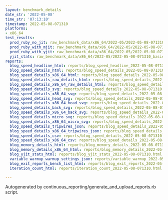```yaml
---
layout: benchmark_details
date_str: '2022-05-08'
time_str: '07:13:10'
timestamp: 2022-05-08-071310
platforms:
- x86_64
test_results:
  prod_ruby_no_jit: raw_benchmark_data/x86_64/2022-05/2022-05-08-071310_basic_benchmark_prod_ruby_no_jit.json
  prod_ruby_with_mjit: raw_benchmark_data/x86_64/2022-05/2022-05-08-071310_basic_benchmark_prod_ruby_with_mjit.json
  prod_ruby_with_yjit: raw_benchmark_data/x86_64/2022-05/2022-05-08-071310_basic_benchmark_prod_ruby_with_yjit.json
  yjit_stats: raw_benchmark_data/x86_64/2022-05/2022-05-08-071310_basic_benchmark_yjit_stats.json
reports:
  blog_speed_headline_html: reports/blog_speed_headline_2022-05-08-071310.html
  blog_speed_details_html: reports/blog_speed_details_2022-05-08-071310.html
  blog_speed_details_x86_64_html: reports/blog_speed_details_2022-05-08-071310.x86_64.html
  blog_speed_details_raw_details_html: reports/blog_speed_details_2022-05-08-071310.raw_details.html
  blog_speed_details_x86_64_raw_details_html: reports/blog_speed_details_2022-05-08-071310.x86_64.raw_details.html
  blog_speed_details_svg: reports/blog_speed_details_2022-05-08-071310.svg
  blog_speed_details_x86_64_svg: reports/blog_speed_details_2022-05-08-071310.x86_64.svg
  blog_speed_details_head_svg: reports/blog_speed_details_2022-05-08-071310.head.svg
  blog_speed_details_x86_64_head_svg: reports/blog_speed_details_2022-05-08-071310.x86_64.head.svg
  blog_speed_details_back_svg: reports/blog_speed_details_2022-05-08-071310.back.svg
  blog_speed_details_x86_64_back_svg: reports/blog_speed_details_2022-05-08-071310.x86_64.back.svg
  blog_speed_details_micro_svg: reports/blog_speed_details_2022-05-08-071310.micro.svg
  blog_speed_details_x86_64_micro_svg: reports/blog_speed_details_2022-05-08-071310.x86_64.micro.svg
  blog_speed_details_tripwires_json: reports/blog_speed_details_2022-05-08-071310.tripwires.json
  blog_speed_details_x86_64_tripwires_json: reports/blog_speed_details_2022-05-08-071310.x86_64.tripwires.json
  blog_speed_details_csv: reports/blog_speed_details_2022-05-08-071310.csv
  blog_speed_details_x86_64_csv: reports/blog_speed_details_2022-05-08-071310.x86_64.csv
  blog_memory_details_html: reports/blog_memory_details_2022-05-08-071310.html
  blog_memory_details_x86_64_html: reports/blog_memory_details_2022-05-08-071310.x86_64.html
  blog_yjit_stats_html: reports/blog_yjit_stats_2022-05-08-071310.html
  variable_warmup_warmup_settings_json: reports/variable_warmup_2022-05-08-071310.warmup_settings.json
  blog_exit_reports_bench_list_html: reports/blog_exit_reports_2022-05-08-071310.bench_list.html
  iteration_count_html: reports/iteration_count_2022-05-08-071310.html

---
```

Autogenerated by continuous_reporting/generate_and_upload_reports.rb script.
